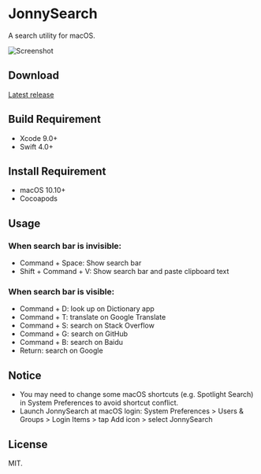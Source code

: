 # JonnySearch
A search utility for macOS.

![Screenshot](/Screenshot.png)

## Download
[Latest release](https://github.com/JunyuKuang/JonnySearch/releases/)

## Build Requirement
- Xcode 9.0+
- Swift 4.0+

## Install Requirement
- macOS 10.10+
- Cocoapods

## Usage

### When search bar is invisible:
- Command + Space: Show search bar
- Shift + Command + V: Show search bar and paste clipboard text

### When search bar is visible:
- Command + D: look up on Dictionary app
- Command + T: translate on Google Translate
- Command + S: search on Stack Overflow
- Command + G: search on GitHub
- Command + B: search on Baidu
- Return: search on Google

## Notice
- You may need to change some macOS shortcuts (e.g. Spotlight Search) in System Preferences to avoid shortcut conflict.
- Launch JonnySearch at macOS login: System Preferences > Users & Groups > Login Items > tap Add icon > select JonnySearch

## License
MIT.
